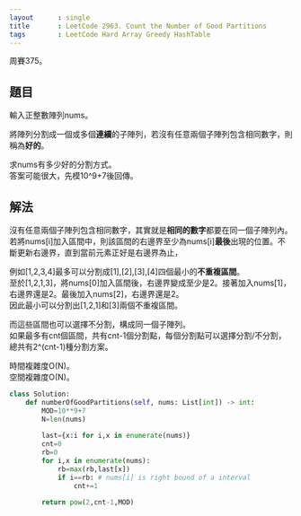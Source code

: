 ```yaml
---
layout      : single
title       : LeetCode 2963. Count the Number of Good Partitions
tags        : LeetCode Hard Array Greedy HashTable
---
```

周賽375。

## 題目

輸入正整數陣列nums。  

將陣列分割成一個或多個**連續**的子陣列，若沒有任意兩個子陣列包含相同數字，則稱為**好的**。  

求nums有多少好的分割方式。  
答案可能很大，先模10^9+7後回傳。  

## 解法

沒有任意兩個子陣列包含相同數字，其實就是**相同的數字**都要在同一個子陣列內。  
若將nums[i]加入區間中，則該區間的右邊界至少為nums[i]**最後**出現的位置。不斷更新右邊界，直到當前元素正好是右邊界為止，

例如[1,2,3,4]最多可以分割成[1],[2],[3],[4]四個最小的**不重複區間**。  
至於[1,2,1,3]，將nums[0]加入區間後，右邊界變成至少是2。接著加入nums[1]，右邊界還是2。最後加入nums[2]，右邊界還是2。  
因此最小可以分割出[1,2,1]和[3]兩個不重複區間。  

而這些區間也可以選擇不分割，構成同一個子陣列。  
如果最多有cnt個區間，共有cnt-1個分割點，每個分割點可以選擇分割/不分割，總共有2^(cnt-1)種分割方案。  

時間複雜度O(N)。  
空間複雜度O(N)。  

```python
class Solution:
    def numberOfGoodPartitions(self, nums: List[int]) -> int:
        MOD=10**9+7
        N=len(nums)
        
        last={x:i for i,x in enumerate(nums)}
        cnt=0
        rb=0
        for i,x in enumerate(nums):
            rb=max(rb,last[x])
            if i==rb: # nums[i] is right bound of a interval
                cnt+=1
        
        return pow(2,cnt-1,MOD)
```
